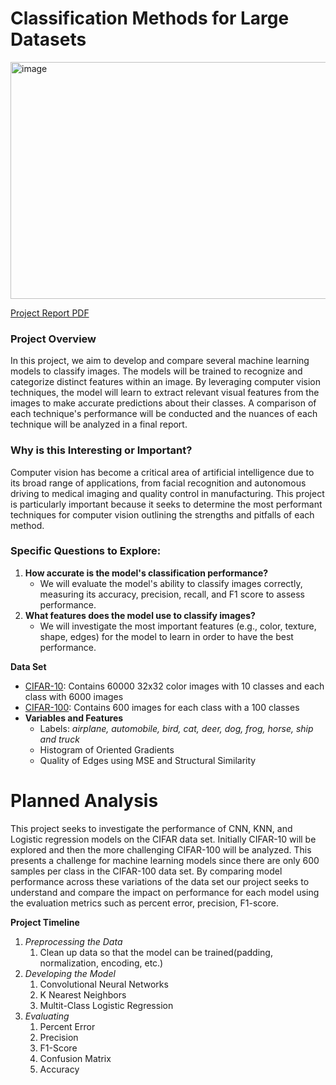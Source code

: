 # Classification Methods for Large Datasets

<img width="816" height="379" alt="image" src="https://github.com/user-attachments/assets/258f0c50-4bbd-49ad-9861-35232d36ca64" />

[Project Report PDF](https://github.com/user-attachments/files/18170698/Computer_Vision_Math_395.pdf)

### Project Overview

In this project, we aim to develop and compare several machine learning models to classify images. The models will be trained to recognize and categorize distinct features within an image. By leveraging computer vision techniques, the model will learn to extract relevant visual features from the images to make accurate predictions about their classes. A comparison of each technique's performance will be conducted and the nuances of each technique will be analyzed in a final report.

### **Why is this Interesting or Important?**

Computer vision has become a critical area of artificial intelligence due to its broad range of applications, from facial recognition and autonomous driving to medical imaging and quality control in manufacturing. This project is particularly important because it seeks to determine the most performant techniques for computer vision outlining the strengths and pitfalls of each method. 

### **Specific Questions to Explore:**

1. **How accurate is the model's classification performance?**  
   * We will evaluate the model's ability to classify images correctly, measuring its accuracy, precision, recall, and F1 score to assess performance.  
2. **What features does the model use to classify images?**  
   * We will investigate the most important features (e.g., color, texture, shape, edges) for the model to learn in order to have the best performance.

**Data Set**

* [CIFAR-10](https://www.cs.toronto.edu/%7Ekriz/cifar.html): Contains 60000 32x32 color images with 10 classes and each class with 6000 images   
* [CIFAR-100](https://www.cs.toronto.edu/%7Ekriz/cifar.html): Contains 600 images for each class with a 100 classes   
* **Variables and Features**  
  * Labels: *airplane, automobile, bird, cat, deer, dog, frog, horse, ship and truck*  
  * Histogram of Oriented Gradients  
  * Quality of Edges using MSE and Structural Similarity

# 


# **Planned Analysis**

This project seeks to investigate the performance of CNN, KNN, and Logistic regression models on the CIFAR data set. Initially CIFAR-10 will be explored and then the more challenging CIFAR-100 will be analyzed. This presents a challenge for machine learning models since there are only 600 samples per class in the CIFAR-100 data set. By comparing model performance across these variations of the data set our project seeks to understand and compare the impact on performance for each model using the evaluation metrics such as percent error, precision, F1-score.

**Project Timeline**

1. *Preprocessing the Data*   
   1. Clean up  data so that the model can be trained(padding, normalization, encoding, etc.)  
2. *Developing the Model*  
   1. Convolutional Neural Networks  
   2. K Nearest Neighbors  
   3. Multit-Class Logistic Regression  
3. *Evaluating*   
   1. Percent Error  
   2. Precision  
   3. F1-Score  
   4. Confusion Matrix  
   5. Accuracy
